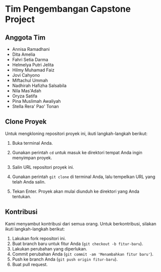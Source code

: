 # Tim Pengembangan Capstone Project

## Anggota Tim

- Annisa Ramadhani
- Dita Amelia
- Fahri Setia Darma
- Helmelya Putri Jelita
- Hilmy Muhamad Faiz
- Jovi Cahyono
- Miftachul Ummah
- Nadhirah Hafizha Salsabila
- Nila Mas'Adah
- Oryza Satifa
- Pina Muslimah Awaliyah
- Stella Rera' Pao' Tonan

## Clone Proyek

Untuk mengkloning repositori proyek ini, ikuti langkah-langkah berikut:

1. Buka terminal Anda.

2. Gunakan perintah `cd` untuk masuk ke direktori tempat Anda ingin menyimpan proyek.

3. Salin URL repositori proyek ini.

4. Gunakan perintah `git clone` di terminal Anda, lalu tempelkan URL yang telah Anda salin.

5. Tekan Enter. Proyek akan mulai diunduh ke direktori yang Anda tentukan.

## Kontribusi

Kami menyambut kontribusi dari semua orang. Untuk berkontribusi, silakan ikuti langkah-langkah berikut:

1. Lakukan fork repositori ini.
2. Buat branch baru untuk fitur Anda (`git checkout -b fitur-baru`).
3. Lakukan perubahan yang diperlukan.
4. Commit perubahan Anda (`git commit -am 'Menambahkan fitur baru'`).
5. Push ke branch Anda (`git push origin fitur-baru`).
6. Buat pull request.
